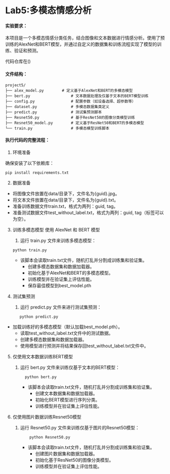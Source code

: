 # Lab5:多模态情感分析

#### 实验要求：

本项目是一个多模态情感分类任务，结合图像和文本数据进行情感分析。使用了预训练的AlexNet和BERT模型，并通过自定义的数据集和训练流程实现了模型的训练、验证和预测。

代码仓库在()

#### 文件结构：

```
project5/
├── alex_model.py        # 定义基于AlexNet和BERT的多模态模型
├── bert.py                  # 文本数据处理及仅基于文本的BERT模型训练
├── config.py                # 配置参数（如设备选择、超参数等）
├── dataset.py               # 多模态数据集类定义
├── predict.py               # 测试集预测脚本
├── Resnet50.py              # 基于ResNet50的图像分类模型训练
├── Resnet50_model.py        # 定义基于ResNet50和BERT的多模态模型
└── train.py                 # 多模态模型训练脚本
```

#### 执行代码的完整流程：
1. 环境准备

 确保安装了以下依赖库：
 ```
 pip install requirements.txt
 ```

2. 数据准备
- 将图像文件放置在data/目录下，文件名为{guid}.jpg。
- 将文本文件放置在data/目录下，文件名为{guid}.txt。
- 准备训练数据文件train.txt，格式为两列：guid, tag。
- 准备测试数据文件test_without_label.txt，格式为两列：guid, tag（标签可以为空）。

3. 训练多模态模型
使用 AlexNet 和 BERT 模型
   1. 运行 train.py 文件来训练多模态模型：
    ```
    python train.py
   ```
   - 该脚本会读取train.txt文件，随机打乱并分割成训练集和验证集。
        - 创建多模态数据集和数据加载器。
        - 初始化基于AlexNet和BERT的多模态模型。
        - 训练模型并在验证集上评估性能。
        - 保存最佳模型到best_model.pth
     
4. 测试集预测
    1. 运行 predict.py 文件来进行测试集预测：
    ```
       python predict.py
   ```
- 加载训练好的多模态模型（默认加载best_model.pth）。 
  - 读取test_without_label.txt文件中的测试数据。 
  - 创建多模态数据集和数据加载器。 
  - 使用模型进行预测并将结果保存回test_without_label.txt文件中。


5. 仅使用文本数据训练BERT模型
   1. 运行 bert.py 文件来训练仅基于文本的BERT模型：
       ```
         python bert.py
      ```
      - 该脚本会读取train.txt文件，随机打乱并分割成训练集和验证集。
        - 创建文本数据集和数据加载器。 
        - 初始化BERT模型进行序列分类。 
        - 训练模型并在验证集上评估性能。

6. 仅使用图片数据训练Resnet50模型
   1. 运行 Resnet50.py 文件来训练仅基于图片的Resnet50模型：
       ```
           python Resnet50.py
      ```
      - 该脚本会读取train.txt文件，随机打乱并分割成训练集和验证集。
        - 创建图片数据集和数据加载器。 
        - 初始化基于ResNet50的图像分类模型。
        - 训练模型并在验证集上评估性能。
